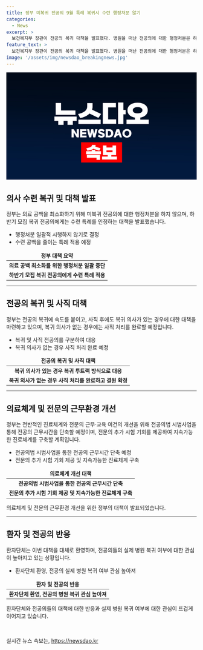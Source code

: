 ```yaml
---
title: 정부 미복귀 전공의 9월 특례 복귀시 수련 행정처분 않기
categories:
  - News
excerpt: >
  보건복지부 장관이 전공의 복귀 대책을 발표했다. 병원을 떠난 전공의에 대한 행정처분은 하지 않고, 복귀 의사가 있는 전공의들에게 특례를 적용하여 의료 공백을 최소화할 계획이다. 정부는 복귀 절차를 가속화하고, 전공의 근무조건 개선과 특례 기준을 마련하기로 했다. 이에 대해 환자단체는 필요한 조치로 평가했지만, 전공의들의 실제 복귀 여부는 미지수다. 하지만, 전공의들이 병원으로 돌아온 뒤 정책적으로 참여하는 것이 중요하다는 지적도 나왔다.
feature_text: >
  보건복지부 장관이 전공의 복귀 대책을 발표했다. 병원을 떠난 전공의에 대한 행정처분은 하지 않고, 복귀 의사가 있는 전공의들에게 특례를 적용하여 의료 공백을 최소화할 계획이다. 정부는 복귀 절차를 가속화하고, 전공의 근무조건 개선과 특례 기준을 마련하기로 했다. 이에 대해 환자단체는 필요한 조치로 평가했지만, 전공의들의 실제 복귀 여부는 미지수다. 하지만, 전공의들이 병원으로 돌아온 뒤 정책적으로 참여하는 것이 중요하다는 지적도 나왔다.
image: '/assets/img/newsdao_breakingnews.jpg'
---
```


<p><img src="/assets/img/newsdao_breakingnews.jpg" alt="ontimetimes 속보" /></p>

<h2 data-ke-size="size26">의사 수련 복귀 및 대책 발표</h2>

<p data-ke-size="size16">정부는 의료 공백을 최소화하기 위해 미복귀 전공의에 대한 행정처분을 하지 않으며, 하반기 모집 복귀 전공의에게는 수련 특례를 인정하는 대책을 발표했습니다.</p>

<ul>
<li>행정처분 일괄적 시행하지 않기로 결정</li>
<li>수련 공백을 줄이는 특례 적용 예정</li>
</ul>

<table>
<thead>
<tr>
<td style="text-align: center; height: 17px;"><b>정부 대책 요약</b></td>
</tr>
</thead>
<tbody>
<tr>
<td style="text-align: center; height: 17px;"><b>의료 공백 최소화를 위한 행정처분 일괄 중단</b></td>
</tr>
<tr>
<td style="text-align: center; height: 17px;"><b>하반기 모집 복귀 전공의에게 수련 특례 적용</b></td>
</tr>
</tbody>
</table>

<hr>

<h2 data-ke-size="size26">전공의 복귀 및 사직 대책</h2>

<p data-ke-size="size16">정부는 전공의 복귀에 속도를 붙이고, 사직 후에도 복귀 의사가 있는 경우에 대한 대책을 마련하고 있으며, 복귀 의사가 없는 경우에는 사직 처리를 완료할 예정입니다.</p>

<ul>
<li>복귀 및 사직 전공의를 구분하여 대응</li>
<li>복귀 의사가 없는 경우 사직 처리 완료 예정</li>
</ul>

<table>
<thead>
<tr>
<td style="text-align: center; height: 17px;"><b>전공의 복귀 및 사직 대책</b></td>
</tr>
</thead>
<tbody>
<tr>
<td style="text-align: center; height: 17px;"><b>복귀 의사가 있는 경우 복귀 투트랙 방식으로 대응</b></td>
</tr>
<tr>
<td style="text-align: center; height: 17px;"><b>복귀 의사가 없는 경우 사직 처리를 완료하고 결원 확정</b></td>
</tr>
</tbody>
</table>

<hr>

<h2 data-ke-size="size26">의료체계 및 전문의 근무환경 개선</h2>

<p data-ke-size="size16">정부는 전반적인 진료체계와 전문의 근무·교육 여건의 개선을 위해 전공의법 시범사업을 통해 전공의 근무시간을 단축할 예정이며, 전문의 추가 시험 기회를 제공하여 지속가능한 진료체계를 구축할 계획입니다.</p>

<ul>
<li>전공의법 시범사업을 통한 전공의 근무시간 단축 예정</li>
<li>전문의 추가 시험 기회 제공 및 지속가능한 진료체계 구축</li>
</ul>

<table>
<thead>
<tr>
<td style="text-align: center; height: 17px;"><b>의료체계 개선 대책</b></td>
</tr>
</thead>
<tbody>
<tr>
<td style="text-align: center; height: 17px;"><b>전공의법 시범사업을 통한 전공의 근무시간 단축</b></td>
</tr>
<tr>
<td style="text-align: center; height: 17px;"><b>전문의 추가 시험 기회 제공 및 지속가능한 진료체계 구축</b></td>
</tr>
</tbody>
</table>

<p data-ke-size="size16">의료체계 및 전문의 근무환경 개선을 위한 정부의 대책이 발표되었습니다.</p>

<hr>

<h2 data-ke-size="size26">환자 및 전공의 반응</h2>

<p data-ke-size="size16">환자단체는 이번 대책을 대체로 환영하며, 전공의들의 실제 병원 복귀 여부에 대한 관심이 높아지고 있는 상황입니다.</p>

<ul>
<li>환자단체 환영, 전공의 실제 병원 복귀 여부 관심 높아져</li>
</ul>

<table>
<thead>
<tr>
<td style="text-align: center; height: 17px;"><b>환자 및 전공의 반응</b></td>
</tr>
</thead>
<tbody>
<tr>
<td style="text-align: center; height: 17px;"><b>환자단체 환영, 전공의 병원 복귀 관심 높아져</b></td>
</tr>
</tbody>
</table>

<p data-ke-size="size16">환자단체와 전공의들의 대책에 대한 반응과 실제 병원 복귀 여부에 대한 관심이 뜨겁게 이어지고 있습니다.</p>

<p data-ke-size="size16">&nbsp;</p>
실시간 뉴스 속보는, <a href="https://newsdao.kr" rel="dofollow">https://newsdao.kr</a>


